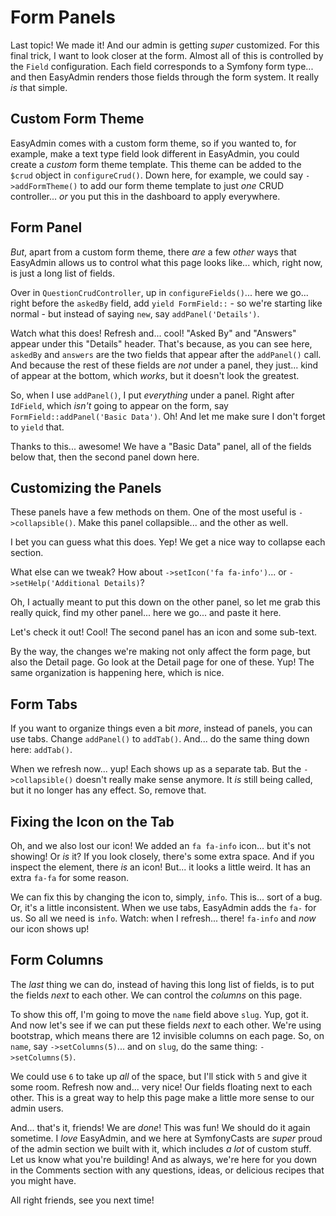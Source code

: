 # Form Panels

Last topic! We made it! And our admin is getting *super* customized. For this final
trick, I want to look closer at the form. Almost all of this is controlled by the
`Field` configuration. Each field corresponds to a Symfony form type... and then
EasyAdmin renders those fields through the form system. It really *is* that simple.

## Custom Form Theme

EasyAdmin comes with a custom form theme, so if you wanted to, for example, make
a text type field look different in EasyAdmin, you could create a *custom* form theme
template. This theme can be added to the `$crud` object in `configureCrud()`.
Down here, for example, we could say `->addFormTheme()` to add our form theme
template to just *one* CRUD controller... *or* you put this in the dashboard to
apply everywhere.

## Form Panel

*But*, apart from a custom form theme, there *are* a few *other* ways that EasyAdmin
allows us to control what this page looks like... which, right now, is just a long
list of fields.

Over in `QuestionCrudController`, up in `configureFields()`... here we go... right
before the `askedBy` field, add `yield FormField::` - so we're starting like normal -
but instead of saying `new`, say `addPanel('Details')`.

Watch what this does! Refresh and... cool! "Asked By" and "Answers" appear under
this "Details" header. That's because, as you can see here, `askedBy` and `answers`
are the two fields that appear after the `addPanel()` call. And because the rest
of these fields are *not* under a panel, they just... kind of appear at the bottom,
which *works*, but it doesn't look the greatest.

So, when I use `addPanel()`, I put *everything* under a panel. Right after
`IdField`, which *isn't* going to appear on the form, say
`FormField::addPanel('Basic Data')`. Oh! And let me make sure I don't forget to
`yield` that.

Thanks to this... awesome! We have a "Basic Data" panel, all of the fields below
that, then the second panel down here.

## Customizing the Panels

These panels have a few methods on them. One of the most useful is `->collapsible()`.
Make this panel collapsible... and the other as well.

I bet you can guess what this does. Yep! We get a nice way to collapse each section.

What else can we tweak? How about `->setIcon('fa fa-info')`... or
`->setHelp('Additional Details)`?

Oh, I actually meant to put this down on the other panel, so let me grab this
really quick, find my other panel... here we go... and paste it here.

Let's check it out! Cool! The second panel has an icon and some sub-text.

By the way, the changes we're making not only affect the form page, but also the
Detail page. Go look at the Detail page for one of these. Yup! The same organization
is happening here, which is nice.

## Form Tabs

If you want to organize things even a bit *more*, instead of panels, you can use
tabs. Change `addPanel()` to `addTab()`. And... do the same thing down here:
`addTab()`.

When we refresh now... yup! Each shows up as a separate tab. But the `->collapsible()`
doesn't really make sense anymore. It *is* still being called, but it no longer has
any effect. So, remove that.

## Fixing the Icon on the Tab

Oh, and we also lost our icon! We added an `fa fa-info` icon... but it's not showing!
Or *is* it? If you look closely, there's some extra space. And if you inspect
the element, there *is* an icon! But... it looks a little weird. It has an extra
`fa-fa` for some reason.

We can fix this by changing the icon to, simply, `info`. This is... sort of a bug.
Or, it's a little inconsistent. When we use tabs, EasyAdmin adds the `fa-` for us.
So all we need is `info`. Watch: when I refresh... there! `fa-info` and *now* our
icon shows up!

## Form Columns

The *last* thing we can do, instead of having this long list of fields, is to put
the fields *next* to each other. We can control the *columns* on this page.

To show this off, I'm going to move the `name` field above `slug`. Yup, got it.
And now let's see if we can put these fields *next* to each other. We're using
bootstrap, which means there are 12 invisible columns on each page. So, on `name`,
say `->setColumns(5)`... and on `slug`, do the same thing: `->setColumns(5)`.

We could use `6` to take up *all* of the space, but I'll stick with `5` and give
it some room. Refresh now and... very nice! Our fields floating next to each other.
This is a great way to help this page make a little more sense to our admin users.

And... that's it, friends! We are *done*! This was fun! We should do it again sometime.
I *love* EasyAdmin, and we here at SymfonyCasts are *super* proud of the admin
section we built with it, which includes *a lot* of custom stuff. Let us know what
you're building! And as always, we're here for you down in the Comments section with
any questions, ideas, or delicious recipes that you might have.

All right friends, see you next time!
